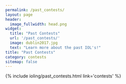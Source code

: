 ```yaml
---
permalink: /past_contests/
layout: page
header:
  image_fullwidth: head.png
widget:
  title: "Past Contests"
  url: '/past_contests/'
  image: dublin2017.jpg
  text: "Learn more about the past IOL's!"
title: "Past Contests"
category: contests
sitemap: false
---
```


{% include ioling/past_contests.html link='contests' %} 